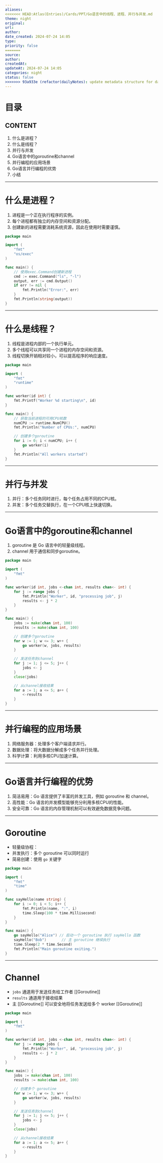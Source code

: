 ```yaml
---
aliases: 
<<<<<<< HEAD:Atlas(Entries)/Cards/PPT/Go语言中的线程、进程、并行与并发.md
theme: night
original: 
url: 
author: 
date_created: 2024-07-24 14:05
type: 
priority: false
=======
source: 
author: 
createdAt: 
updateAt: 2024-07-24 14:05
categories: night
status: false
>>>>>>> 93a933e (refactor(dailyNotes): update metadata structure for daily notes):Atlas/Cards/PPT/Go语言中的线程、进程、并行与并发.md
---
```


# 目录

## CONTENT

1. 什么是进程？
2. 什么是线程？
3. 并行与并发
4. Go语言中的goroutine和channel
5. 并行编程的应用场景
6. Go语言并行编程的优势
7. 小结

---

# 什么是进程？

1. 进程是一个正在执行程序的实例。
2. 每个进程都有独立的内存空间和资源分配。
3. 创建新的进程需要消耗系统资源，因此在使用时需要谨慎。

```go
package main

import (
	"fmt"
	"os/exec"
)

func main() {
	// 使用exec.Command创建新进程
	cmd := exec.Command("ls", "-l")
	output, err := cmd.Output()
	if err != nil {
		fmt.Println("Error:", err)
	}
	fmt.Println(string(output))
}
```

---

# 什么是线程？

1. 线程是进程内部的一个执行单元。
2. 多个线程可以共享同一个进程的内存空间和资源。
3. 线程切换开销相对较小，可以提高程序的响应速度。

```go
package main

import (
	"fmt"
	"runtime"
)

func worker(id int) {
	fmt.Printf("Worker %d starting\n", id)
}

func main() {
	// 获取当前进程的可用CPU核数
	numCPU := runtime.NumCPU()
	fmt.Println("Number of CPUs:", numCPU)

	// 创建多个goroutine
	for i := 0; i < numCPU; i++ {
		go worker(i)
	}
	fmt.Println("All workers started")
}
```

---

# 并行与并发

1. 并行：多个任务同时进行，每个任务占用不同的CPU核。
2. 并发：多个任务交替执行，在一个CPU核上快速切换。

---

# Go语言中的goroutine和channel

1. goroutine 是 Go 语言中的轻量级线程。
2. channel 用于通信和同步goroutine。

```go
package main

import (
	"fmt"
)

func worker(id int, jobs <-chan int, results chan<- int) {
	for j := range jobs {
		fmt.Println("Worker", id, "processing job", j)
		results <- j * 2
	}
}

func main() {
	jobs := make(chan int, 100)
	results := make(chan int, 100)

	// 创建多个goroutine
	for w := 1; w <= 3; w++ {
		go worker(w, jobs, results)
	}

	// 发送任务到channel
	for j := 1; j <= 5; j++ {
		jobs <- j
	}
	close(jobs)

	// 从channel接收结果
	for a := 1; a <= 5; a++ {
		<-results
	}
}
```

---

# 并行编程的应用场景

1. 网络服务器：处理多个客户端请求并行。
2. 数据处理：将大数据分解成多个任务并行处理。
3. 科学计算：利用多核CPU加速计算。

---

# Go语言并行编程的优势

1. 简洁易用：Go 语言提供了丰富的并发工具，例如 goroutine 和 channel。
2. 高性能：Go 语言的并发模型能够充分利用多核CPU的性能。
3. 安全可靠：Go 语言的内存管理机制可以有效避免数据竞争问题。
---
# **Goroutine**

* 轻量级协程：
* 并发执行：多个 goroutine 可以同时运行
* 简易创建：使用 `go` 关键字

```go
package main

import (
	"fmt"
	"time"
)

func sayHello(name string) {
	for i := 0; i < 5; i++ {
		fmt.Println(name, ":", i)
		time.Sleep(100 * time.Millisecond)
	}
}

func main() {
	go sayHello("Alice") // 启动一个 goroutine 执行 sayHello 函数
	sayHello("Bob")       // 主 goroutine 继续执行
	time.Sleep(2 * time.Second)
	fmt.Println("Main goroutine exiting.")
}
```


---

# **Channel**

- `jobs` 通道用于发送任务给工作者 [[Goroutine]]
- `results` 通道用于接收结果
- 主 [[Goroutine]] 可以安全地将任务发送给多个 worker [[Goroutine]]

```go
package main

import (
	"fmt"
)

func worker(id int, jobs <-chan int, results chan<- int) {
	for j := range jobs {
		fmt.Println("Worker", id, "processing job", j)
		results <- j * 2
	}
}

func main() {
	jobs := make(chan int, 100)
	results := make(chan int, 100)

	// 创建多个 goroutine
	for w := 1; w <= 3; w++ {
		go worker(w, jobs, results)
	}

	// 发送任务到channel
	for j := 1; j <= 5; j++ {
		jobs <- j
	}
	close(jobs)

	// 从channel接收结果
	for a := 1; a <= 5; a++ {
		<-results
	}
}
```







